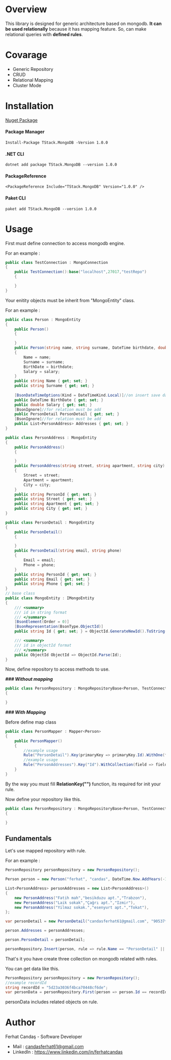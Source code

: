 # Overview
This library is designed for generic architecture based on mongodb. **It can be used relationally** because it has mapping feature. So, can make  relational queries with **defined rules**.

# Covarage
 - Generic Repository
 - CRUD
 - Relational Mapping
 - Cluster Mode 

# Installation

[Nuget Package](https://www.nuget.org/packages/TStack.MongoDB/)
#### Package Manager
```PM
Install-Package TStack.MongoDB -Version 1.0.0
```
#### .NET CLI
```PM
dotnet add package TStack.MongoDB --version 1.0.0
```
#### PackageReference
```PM
<PackageReference Include="TStack.MongoDB" Version="1.0.0" />
```
#### Paket CLI
```PM
paket add TStack.MongoDB --version 1.0.0
```
# Usage

First must define connection to access mongodb engine.

For an example :

```csharp
public class TestConnection : MongoConnection
{
    public TestConnection():base("localhost",27017,"testRepo")
    {

    }
}
```

Your enitity objects must be inherit from "MongoEntity" class.

For an example :

```csharp
public class Person : MongoEntity
{
    public Person()
    {

    }
    public Person(string name, string surname, DateTime birthdate, double salary)
    {
        Name = name;
        Surname = surname;
        BirthDate = birthdate;
        Salary = salary;
    }
    public string Name { get; set; }
    public string Surname { get; set; }
  
    [BsonDateTimeOptions(Kind = DateTimeKind.Local)]//on insert save datetime on your local datetime otherwise universal
    public DateTime BirthDate { get; set; }
    public double Salary { get; set; }
    [BsonIgnore]//for relation must be add
    public PersonDetail PersonDetail { get; set; }
    [BsonIgnore]//for relation must be add
    public List<PersonAddress> Addresses { get; set; }
}

public class PersonAddress : MongoEntity
{
    public PersonAddress()
    {

    }
    public PersonAddress(string street, string apartment, string city)
    {
        Street = street;
        Apartment = apartment;
        City = city;
    }
    public string PersonId { get; set; }
    public string Street { get; set; }
    public string Apartment { get; set; }
    public string City { get; set; }
}

public class PersonDetail : MongoEntity
{
    public PersonDetail()
    {

    }
    public PersonDetail(string email, string phone)
    {
        Email = email;
        Phone = phone;
    }
    public string PersonId { get; set; }
    public string Email { get; set; }
    public string Phone { get; set; }
}
// base class
public class MongoEntity : IMongoEntity
{
    /// <summary>
    /// id in string format
    /// </summary>
    [BsonElement(Order = 0)]
    [BsonRepresentation(BsonType.ObjectId)]
    public string Id { get; set; } = ObjectId.GenerateNewId().ToString();

    /// <summary>
    /// id in objectId format
    /// </summary>
    public ObjectId ObjectId => ObjectId.Parse(Id);
}
```

Now, define repository to access methods to use.

***### Without mapping***
```csharp
public class PersonRepository : MongoRepositoryBase<Person, TestConnection>
{

}
```

***### With Mapping***

Before define map class
```csharp
public class PersonMapper : Mapper<Person>
{
    public PersonMapper() 
    {
        //example usage
        Rule("PersonDetail").Key(primaryKey => primaryKey.Id).WithOne(field => field.PersonDetail, relationKey => relationKey.PersonId);
        //example usage
        Rule("PersonAddresses").Key("Id").WithCollection(field => field.Addresses).RelationKey("PersonId");
    }
}

```
By the way you must fill **RelationKey("")** function, its required for init your rule.

Now define your repository like this.
```csharp
public class PersonRepository : MongoRepositoryBase<Person, TestConnection, PersonMapper>
{

}
```
## Fundamentals
Let's use mapped repository with rule.

For an example :
```csharp
PersonRepository personRepository = new PersonRepository();

Person person = new Person("ferhat", "candas", DateTime.Now.AddYears(-15), 2000.52);

List<PersonAddress> personAddresses = new List<PersonAddress>()
{
    new PersonAddress("Fatih mah","besikduzu apt.","Trabzon"),
    new PersonAddress("Laik sokak","Çağrı apt.","Izmir"),
    new PersonAddress("Yilmaz sokak.","esenyurt apt.","Tokat"),
};

var personDetail = new PersonDetail("candasferhat61@gmail.com", "90537*******");

person.Addresses = personAddresses;

person.PersonDetail = personDetail;

personRepository.Insert(person, rule => rule.Name == "PersonDetail" || rule.Name == "PersonAddresses");
```
That's it you have create three collection on mongodb related with rules.

You can get data like this.

```csharp
PersonRepository personRepository = new PersonRepository();
//example recordId
string recordId = "5d23a3036f4bca70448cf6de";
var personData = personRepository.First(person => person.Id == recordId, rule => rule.Name == "PersonDetail" || rule.Name == "PersonAddresses");
```
personData includes related objects on rule.

# Author

Ferhat Candaş - Software Developer
 - Mail : candasferhat61@gmail.com
 - LinkedIn : https://www.linkedin.com/in/ferhatcandas


 